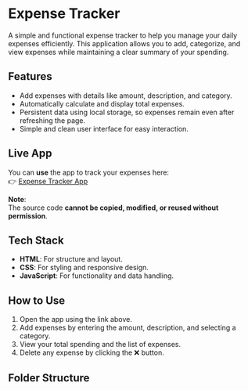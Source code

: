 # Expense Tracker

A simple and functional expense tracker to help you manage your daily expenses efficiently. This application allows you to add, categorize, and view expenses while maintaining a clear summary of your spending.

## Features
- Add expenses with details like amount, description, and category.
- Automatically calculate and display total expenses.
- Persistent data using local storage, so expenses remain even after refreshing the page.
- Simple and clean user interface for easy interaction.

## Live App
You can **use** the app to track your expenses here:  
👉 [Expense Tracker App](https://kimnanuseb.github.io/expense-tracker)  

**Note**:  
The source code **cannot be copied, modified, or reused without permission**.

## Tech Stack
- **HTML**: For structure and layout.
- **CSS**: For styling and responsive design.
- **JavaScript**: For functionality and data handling.

## How to Use
1. Open the app using the link above.
2. Add expenses by entering the amount, description, and selecting a category.
3. View your total spending and the list of expenses.
4. Delete any expense by clicking the ❌ button.

## Folder Structure

